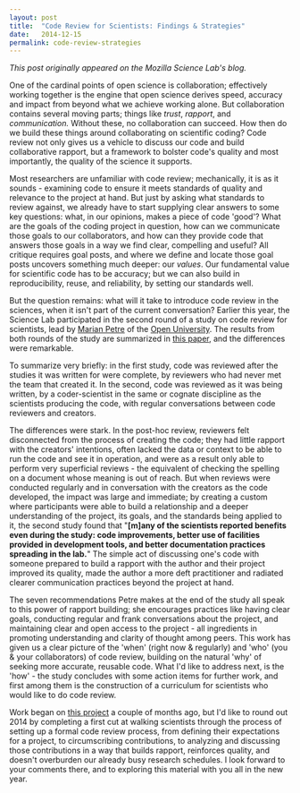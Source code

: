 ```yaml
---
layout: post
title:  "Code Review for Scientists: Findings & Strategies"
date:   2014-12-15
permalink: code-review-strategies
---
```


*This post originally appeared on the Mozilla Science Lab's blog.*

One of the cardinal points of open science is collaboration; effectively working together is the engine that open science derives speed, accuracy and impact from beyond what we achieve working alone. But collaboration contains several moving parts; things like <em>trust</em>, <em>rapport</em>, and <em>communication. </em>Without these, no collaboration can succeed. How then do we build these things around collaborating on scientific coding? Code review not only gives us a vehicle to discuss our code and build collaborative rapport, but a framework to bolster code's quality and most importantly, the quality of the science it supports.

Most researchers are unfamiliar with code review; mechanically, it is as it sounds - examining code to ensure it meets standards of quality and relevance to the project at hand. But just by asking what standards to review against, we already have to start supplying clear answers to some key questions: what, in our opinions, makes a piece of code 'good'? What are the goals of the coding project in question, how can we communicate those goals to our collaborators, and how can they provide code that answers those goals in a way we find clear, compelling and useful? All critique requires goal posts, and where we define and locate those goal posts uncovers something much deeper: our <em>values</em>. Our fundamental value for scientific code has to be accuracy; but we can also build in reproducibility, reuse, and reliability, by setting our standards well.

But the question remains: what will it take to introduce code review in the sciences, when it isn't part of the current conversation? Earlier this year, the Science Lab participated in the second round of a study on code review for scientists, lead by <a title="petre" href="http://www.computing.open.ac.uk/People/m.petre" target="_blank">Marian Petre</a> of the <a title="openUniversity" href="http://www.open.ac.uk/" target="_blank">Open University</a>. The results from both rounds of the study are summarized in <a title="codeReview" href="http://arxiv.org/pdf/1407.5648v2.pdf" target="_blank">this paper</a>, and the differences were remarkable.

To summarize very briefly: in the first study, code was reviewed after the studies it was written for were complete, by reviewers who had never met the team that created it. In the second, code was reviewed as it was being written, by a coder-scientist in the same or cognate discipline as the scientists producing the code, with regular conversations between code reviewers and creators.

The differences were stark. In the post-hoc review, reviewers felt disconnected from the process of creating the code; they had little rapport with the creators' intentions, often lacked the data or context to be able to run the code and see it in operation, and were as a result only able to perform very superficial reviews - the equivalent of checking the spelling on a document whose meaning is out of reach. But when reviews were conducted regularly and in conversation with the creators as the code developed, the impact was large and immediate; by creating a custom where participants were able to build a relationship and a deeper understanding of the project, its goals, and the standards being applied to it, the second study found that "<strong>[m]any of the scientists reported benefits even during the study: code improvements, better use of facilities provided in development tools, and better documentation practices spreading in the lab.</strong>" The simple act of discussing one's code with someone prepared to build a rapport with the author and their project improved its quality, made the author a more deft practitioner and radiated clearer communication practices beyond the project at hand.

The seven recommendations Petre makes at the end of the study all speak to this power of rapport building; she encourages practices like having clear goals, conducting regular and frank conversations about the project, and maintaining clear and open access to the project - all ingredients in promoting understanding and clarity of thought among peers. This work has given us a clear picture of the 'when' (right now &amp; regularly) and 'who' (you &amp; your collaborators) of code review, building on the natural 'why' of seeking more accurate, reusable code. What I'd like to address next, is the 'how' - the study concludes with some action items for further work, and first among them is the construction of a curriculum for scientists who would like to do code review.

Work began on <a title="codeReview" href="https://github.com/mozillascience/codeReview" target="_blank">this project</a> a couple of months ago, but I'd like to round out 2014 by completing a first cut at walking scientists through the process of setting up a formal code review process, from defining their expectations for a project, to circumscribing contributions, to analyzing and discussing those contributions in a way that builds rapport, reinforces quality, and doesn't overburden our already busy research schedules. I look forward to your comments there, and to exploring this material with you all in the new year.